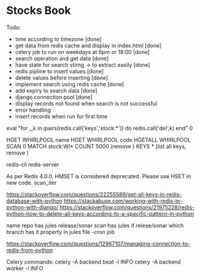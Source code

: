 # Stocks Book

Todo:

- time according to timezone [done]
- get data from redis cache and display in index.html [done]
- celery job to run on weekdays at 6pm or 18:00 [done]
- search operation and get data [done]
- have state for search stirng -> to extract easily [done]
- redis pipline to insert values [done]
- delete values before inserting [done]
- implement search using redis cache [done]
- add expiry to search data [done]
- django connection pool [done]
- display records not found when search is not successful
- error handling
- insert records when run for first time

eval "for \_,k in ipairs(redis.call('keys','stock:\*')) do redis.call('del',k) end" 0

HGET WHIRLPOOL name
HGET WHIRLPOOL code
HGETALL WHIRLPOOL
SCAN 0 MATCH stock:WI\* COUNT 5000 (remove \)
KEYS \* (list all keys, remove \)

redis-cli
redis-server

As per Redis 4.0.0, HMSET is considered deprecated. Please use HSET in new code.
scan_iter

https://stackoverflow.com/questions/22255589/get-all-keys-in-redis-database-with-python
https://stackabuse.com/working-with-redis-in-python-with-django/
https://stackoverflow.com/questions/21975228/redis-python-how-to-delete-all-keys-according-to-a-specific-pattern-in-python

name
repo has jules
release/sonar scan has jules
if relese/sonar which branch has it
property in jules file -cron job

https://stackoverflow.com/questions/12967107/managing-connection-to-redis-from-python

Celery commands:
celery -A backend beat -l INFO
celery -A backend worker -l INFO
